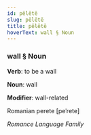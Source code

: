```yaml
---
id: pëlëtë
slug: pëlëtë
title: pëlëtë
hoverText: wall § Noun
---
```


### wall § Noun

**Verb**: to be a wall

**Noun**: wall

**Modifier**: wall-related

Romanian perete [peˈrete]

*Romance Language Family*
